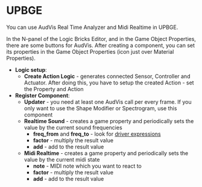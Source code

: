 # UPBGE

You can use AudVis Real Time Analyzer and Midi Realtime in UPBGE.

In the N-panel of the Logic Bricks Editor, and in the Game Object Properties, there are some buttons for AudVis. After
creating a component, you can set its properties in the Game Object Properties (icon just over Material Properties).

- **Logic setup**:
    - **Create Action Logic** - generates connected Sensor, Controller and Actuator. After doing this, you have to setup
      the created Action - set the Property and Action
- **Register Component**:
    - **Updater** - you need at least one AudVis call per every frame. If you only want to use the Shape Modifier or
      Spectrogram, use this component
    - **Realtime Sound** - creates a game property and periodically sets the value by the current sound frequencies
        - **freq_from** and **freq_to** - look for [driver expressions](./drivers.md)
        - **factor** - multiply the result value
        - **add** - add to the result value
    - **Midi Realtime** - creates a game property and periodically sets the value by the current midi state
        - **note** - MIDI note which you want to react to
        - **factor** - multiply the result value
        - **add** - add to the result value